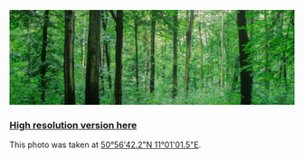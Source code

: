 ![](/images/web-001.jpg)

### [High resolution version here](/images/frame-002.jpg)

This photo was taken at [50°56'42.2"N 11°01'01.5"E](http://map.project-osrm.org/?z=18&center=50.941490%2C11.015961&loc=50.941488%2C11.015961).
